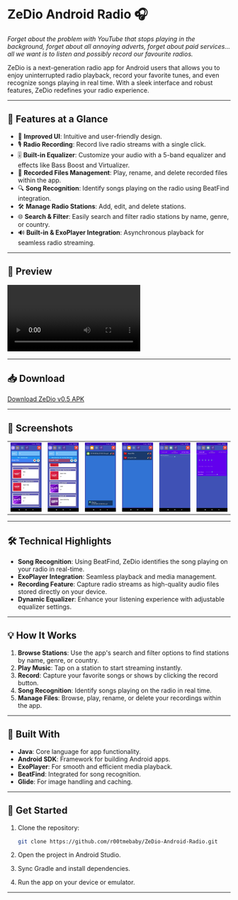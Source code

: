# ZeDio Android Radio 🎧

<p><i>Forget about the problem with YouTube that stops playing in the background, forget about all annoying adverts, forget about paid services... all we want is to listen and possibly record our favourite radios.</i></p>

ZeDio is a next-generation radio app for Android users that allows you to enjoy uninterrupted radio playback, record your favorite tunes, and even recognize songs playing in real time. With a sleek interface and robust features, ZeDio redefines your radio experience.

---

## 🌟 Features at a Glance

- 🎨 **Improved UI**: Intuitive and user-friendly design.
- 🎙️ **Radio Recording**: Record live radio streams with a single click.
- 🎚️ **Built-in Equalizer**: Customize your audio with a 5-band equalizer and effects like Bass Boost and Virtualizer.
- 📁 **Recorded Files Management**: Play, rename, and delete recorded files within the app.
- 🔍 **Song Recognition**: Identify songs playing on the radio using BeatFind integration.
- 🛠️ **Manage Radio Stations**: Add, edit, and delete stations.
- 🌐 **Search & Filter**: Easily search and filter radio stations by name, genre, or country.
- 🔊 **Built-in & ExoPlayer Integration**: Asynchronous playback for seamless radio streaming.

---

## 🎥 Preview

<video src="https://www.youtube.com/watch?v=FylPgpKX3VU" controls></video>

---

## 📥 Download

[Download ZeDio v0.5 APK](https://github.com/r00tmebaby/ZeDio-Android-Radio/tree/master/apk)

---

## 📸 Screenshots

<table>
    <tr>
        <td><img src="https://github.com/r00tmebaby/ZeDio-Android-Radio/blob/master/media/main.jpg" alt="Main Screen"/></td>
        <td><img src="https://github.com/r00tmebaby/ZeDio-Android-Radio/blob/master/media/recording.jpg" alt="Recording Screen"/></td>
        <td><img src="https://github.com/r00tmebaby/ZeDio-Android-Radio/blob/master/media/record-playing.jpg" alt="Record Playing"/></td>
        <td><img src="https://github.com/r00tmebaby/ZeDio-Android-Radio/blob/master/media/redordings-browser.jpg" alt="Recordings Browser"/></td>
        <td><img src="https://github.com/r00tmebaby/ZeDio-Android-Radio/blob/master/media/settings-buffering.jpg" alt="Settings Buffering"/></td>
        <td><img src="https://github.com/r00tmebaby/ZeDio-Android-Radio/blob/master/media/settings-equalizer.jpg" alt="Equalizer Settings"/></td>
    </tr>
</table>

---

## 🛠️ Technical Highlights

- **Song Recognition**: Using BeatFind, ZeDio identifies the song playing on your radio in real-time.
- **ExoPlayer Integration**: Seamless playback and media management.
- **Recording Feature**: Capture radio streams as high-quality audio files stored directly on your device.
- **Dynamic Equalizer**: Enhance your listening experience with adjustable equalizer settings.

---

## 💡 How It Works

1. **Browse Stations**: Use the app's search and filter options to find stations by name, genre, or country.
2. **Play Music**: Tap on a station to start streaming instantly.
3. **Record**: Capture your favorite songs or shows by clicking the record button.
4. **Song Recognition**: Identify songs playing on the radio in real time.
5. **Manage Files**: Browse, play, rename, or delete your recordings within the app.

---

## 🧩 Built With

- **Java**: Core language for app functionality.
- **Android SDK**: Framework for building Android apps.
- **ExoPlayer**: For smooth and efficient media playback.
- **BeatFind**: Integrated for song recognition.
- **Glide**: For image handling and caching.

---

## 🚀 Get Started

1. Clone the repository:

    ```bash
    git clone https://github.com/r00tmebaby/ZeDio-Android-Radio.git
    ```

2. Open the project in Android Studio.
3. Sync Gradle and install dependencies.
4. Run the app on your device or emulator.

---



